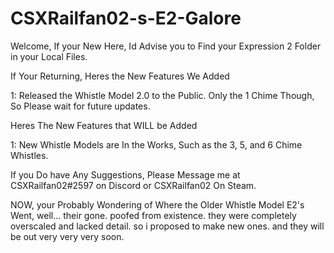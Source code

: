 # CSXRailfan02-s-E2-Galore
Welcome, If your New Here, Id Advise you to Find your Expression 2 Folder in your Local Files.

If Your Returning, Heres the New Features We Added

1: Released the Whistle Model 2.0 to the Public. Only the 1 Chime Though, So Please wait for future updates.

Heres The New Features that WILL be Added

1: New Whistle Models are In the Works, Such as the 3, 5, and 6 Chime Whistles. 

If you Do have Any Suggestions, Please Message me at CSXRailfan02#2597 on Discord or CSXRailfan02 On Steam.

NOW, your Probably Wondering of Where the Older Whistle Model E2's Went, well... their gone. poofed from existence. they were completely overscaled and lacked detail. so i proposed to make new ones. and they will be out very very very soon.
